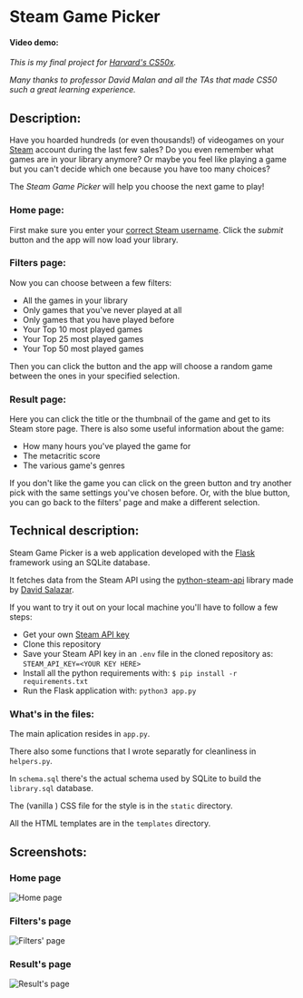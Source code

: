 # Steam Game Picker

#### Video demo: <url here>

_This is my final project for [Harvard's CS50x](https://cs50.harvard.edu/x/2023/)._

_Many thanks to professor David Malan and all the TAs that made CS50 such a great learning experience._

## Description:

Have you hoarded hundreds (or even thousands!) of videogames on your [Steam](https://steamcommunity.com/) account during the last few sales? 
Do you even remember what games are in your library anymore?
Or maybe you feel like playing a game but you can't decide which one because you have too many choices?

The *Steam Game Picker* will help you choose the next game to play!

### Home page:
First make sure you enter your [correct Steam username](https://www.wikihow.com/See-Your-Account-Name-in-Steam). Click the _submit_ button and the app will now load your library.

### Filters page:

Now you can choose between a few filters: 
- All the games in your library
- Only games that you've never played at all
- Only games that you have played before
- Your Top 10 most played games
- Your Top 25 most played games
- Your Top 50 most played games

Then you can click the button and the app will choose a random game between the ones in your specified selection.

### Result page:

Here you can click the title or the thumbnail of the game and get to its Steam store page. There is also some useful information about the game:
- How many hours you've played the game for
- The metacritic score
- The various game's genres

If you don't like the game you can click on the green button and try another pick with the same settings you've chosen before.
Or, with the blue button, you can go back to the filters' page and make a different selection.
## Technical description:

Steam Game Picker is a web application developed with the [Flask](https://github.com/pallets/flask) framework using an SQLite database.

It fetches data from the Steam API using the [python-steam-api](https://github.com/deivit24/python-steam-api) library made by [David Salazar](https://github.com/deivit24).

If you want to try it out on your local machine you'll have to follow a few steps:

- Get your own [Steam API key](https://steamcommunity.com/dev)
- Clone this repository
- Save your Steam API key in an `.env` file in the cloned repository as:
``` STEAM_API_KEY=<YOUR KEY HERE> ```
- Install all the python requirements with:
```$ pip install -r requirements.txt ```
- Run the Flask application with:
```python3 app.py```

### What's in the files:

The main aplication resides in `app.py`.

There also some functions that I wrote separatly for cleanliness in `helpers.py`.

In `schema.sql` there's the actual schema used by SQLite to build the `library.sql` database.

The (vanilla ) CSS file for the style is in the `static` directory.

All the HTML templates are in the `templates` directory.

## Screenshots:

### Home page

![Home page](./screenshots/01_Home.jpg)

### Filters's page

![Filters' page](./screenshots/02_Filters.jpg)

### Result's page

![Result's page](./screenshots/03_Result.jpg)
